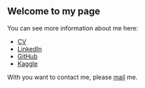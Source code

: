 ## Welcome to my page

You can see more information about me here:

- [CV](https://dan-amorim.github.io/CV.pdf)
- [LinkedIn](https://linkedin.com/in/daniel-amorim-de-oliveira) 
- [GitHub](https://github.com/dan-amorim)
- [Kaggle](https://www.kaggle.com/danamorim)

With you want to contact me, please [mail](mailto:dan.amorim.o@gmail.com) me.
